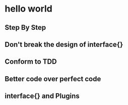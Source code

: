 # hello world

## Step By Step

## Don't break the design of interface{}

## Conform to TDD

## Better code over perfect code

## interface{} and Plugins



